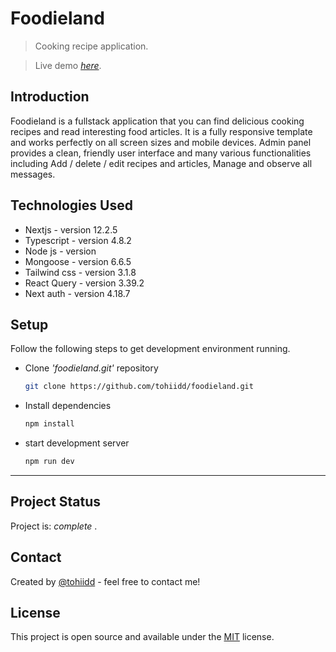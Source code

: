# Foodieland

> Cooking recipe application.

> Live demo [_here_](http://foodieland-beta.vercel.app/).

## Introduction

Foodieland is a fullstack application that you can find delicious cooking recipes and read interesting food articles. It is a fully responsive template and works perfectly on all screen sizes and mobile devices. Admin panel provides a clean, friendly user interface and many various functionalities including Add / delete / edit recipes and articles, Manage and observe all messages.

## Technologies Used

- Nextjs - version 12.2.5
- Typescript - version 4.8.2
- Node js - version
- Mongoose - version 6.6.5
- Tailwind css - version 3.1.8
- React Query - version 3.39.2
- Next auth - version 4.18.7



## Setup

Follow the following steps to get development environment running.

- Clone _'foodieland.git'_ repository

  ```bash
  git clone https://github.com/tohiidd/foodieland.git
  ```

- Install dependencies

  ```bash
  npm install
  ```

- start development server

  ```bash
  npm run dev
  ```

---

## Project Status

Project is: _complete_ .

## Contact

Created by [@tohiidd]() - feel free to contact me!

## License

This project is open source and available under the [MIT](https://github.com/tohiidd/foodieland/blob/main/LICENSE.md) license.
